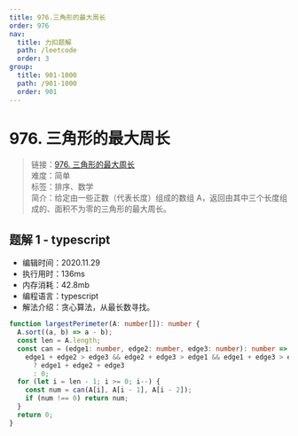 ```yaml
---
title: 976.三角形的最大周长
order: 976
nav:
  title: 力扣题解
  path: /leetcode
  order: 3
group:
  title: 901-1000
  path: /901-1000
  order: 901
---
```


# 976. 三角形的最大周长

> 链接：[976. 三角形的最大周长](https://leetcode-cn.com/problems/largest-perimeter-triangle/)  
> 难度：简单  
> 标签：排序、数学  
> 简介：给定由一些正数（代表长度）组成的数组 A，返回由其中三个长度组成的、面积不为零的三角形的最大周长。

## 题解 1 - typescript

- 编辑时间：2020.11.29
- 执行用时：136ms
- 内存消耗：42.8mb
- 编程语言：typescript
- 解法介绍：贪心算法，从最长数寻找。

```typescript
function largestPerimeter(A: number[]): number {
  A.sort((a, b) => a - b);
  const len = A.length;
  const can = (edge1: number, edge2: number, edge3: number): number =>
    edge1 + edge2 > edge3 && edge2 + edge3 > edge1 && edge1 + edge3 > edge2
      ? edge1 + edge2 + edge3
      : 0;
  for (let i = len - 1; i >= 0; i--) {
    const num = can(A[i], A[i - 1], A[i - 2]);
    if (num !== 0) return num;
  }
  return 0;
}
```
